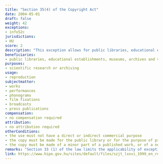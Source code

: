 ```yaml
---
title: "Section 35(4) of the Copyright Act"
date: 2004-05-01
draft: false
weight: 42
exceptions:
- info52c
jurisdictions:
- HU
score: 2
description: "This exception allows for public libraries, educational establishments, museums, archives and video or audio archives qualifying as public collections to make copies of works if these do not serve, either directly or indirectly, the purpose of earning or increasing one’s income and i) the copy is necessary for scientific research or archiving; ii) the copy is made for the public library or for the purpose of providing access to individual members of the public on dedicated terminals; iii) the copy is made of a minor part of a published work, or of a newspaper or periodical article, for internal institutional purposes." 
beneficiaries:
- public libraries, educational establishments, museums, archives and video or audio archives
purposes: 
- scientific research or archiving
usage:
- reproduction
subjectmatter:
- works
- performances
- phonograms
- film fixations
- broadcasts
- press publications
compensation:
- no compensation required 
attribution: 
- no attribution required
otherConditions: 
- the use must not have a direct or indirect commercial purpose 
- the copy must be made for the public library or for the purpose of providing access to individual members of the public on dedicated terminals
- the copy must be made of a minor part of a published work, or of a newspaper or periodical article, for internal institutional purposes
remarks: "Section 33 (1) of the law limits the applicability of exceptions and limitations to published works only."
link: https://www.hipo.gov.hu/sites/default/files/szjt_lxxvi_1999_en_rev_1.pdf
---
```

